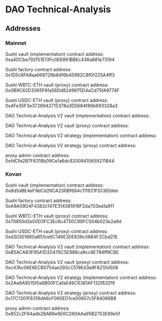 # DAO Technical-Analysis

## Addresses

### Mainnet

Sushi vault (implementation) contract address: 0xa4DCbe792f51E13Fc0E6961BBEc436a881e73194

Sushi factory contract address: 0x1D5c8FA8aa068726b84f6b45992C8f0f225A4ff3

Sushi WBTC-ETH vault (proxy) contract address: 0x0B9C62D3365F6fa56Dd8249975D4aCd75fA9774F

Sushi USDC-ETH vault (proxy) contract address: 0x4Fe35F3e3728942715378a3D5684f86b693328a3

DAO Technical-Analysis V2 vault (implementation) contract address: 

DAO Technical-Analysis V2 vault (proxy) contract address: 

DAO Technical-Analysis V2 strategy (implementation) contract address: 

DAO Technical-Analysis V2 strategy (proxy) contract address: 

proxy admin contract address: 0xfdCfa2B7F6318b09Ce1a6dc82008410659211B44

### Kovan

Sushi vault (implementation) contract address: 0x8d5d8E4eF9dCd26CA236Bf684c111921FDC6Ddeb

Sushi factory contract address: 0xA9A09D4F4382c147E314381918F2da703ea1a911

Sushi WBTC-ETH vault (proxy) contract address: 0x70850d2e00D3FC3Ec6c4750C99FC504b023e2a9d

Sushi USDC-ETH vault (proxy) contract address: 0xd30301880aB51ce6C146E30E839c0884F2Cbd21E

DAO Technical-Analysis V2 vault (implementation) contract address: 0xB5ACA83F95A1D20476C5E988ca9cc8E794ff9C8E

DAO Technical-Analysis V2 vault (proxy) contract address: 0xc47Ac06E6ECB0754ae293cC519Ed3a9F8210d508

DAO Technical-Analysis V2 strategy (implementation) contract address: 0x2Ae8A9515f0a9B00FCafa649C6381AF132f832f9

DAO Technical-Analysis V2 strategy (proxy) contract address: 0x17C1301F6319dA6cF060ED1ce00857c5F84066B8

proxy admin contract address: 0x852c2F84adb2BAB6e6E6C260AAa95B2753E69e5f
